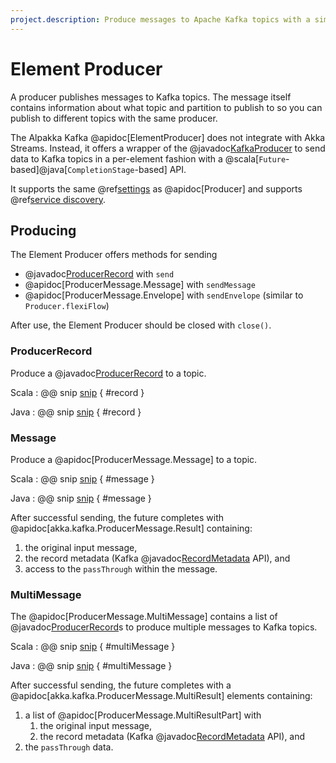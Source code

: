 ```yaml
---
project.description: Produce messages to Apache Kafka topics with a simple future API.
---
```

# Element Producer

A producer publishes messages to Kafka topics. The message itself contains information about what topic and partition to publish to so you can publish to different topics with the same producer.

The Alpakka Kafka @apidoc[ElementProducer] does not integrate with Akka Streams. Instead, it offers a wrapper of the @javadoc[KafkaProducer](org.apache.kafka.clients.producer.KafkaProducer) to send data to Kafka topics in a per-element fashion with a @scala[`Future`-based]@java[`CompletionStage`-based] API.

It supports the same @ref[settings](producer.md#settings) as @apidoc[Producer] and supports @ref[service discovery](discovery.md).

## Producing

The Element Producer offers methods for sending

* @javadoc[ProducerRecord](org.apache.kafka.clients.producer.ProducerRecord) with `send`
* @apidoc[ProducerMessage.Message] with `sendMessage`
* @apidoc[ProducerMessage.Envelope] with `sendEnvelope` (similar to `Producer.flexiFlow`)

After use, the Element Producer should be closed with `close()`.

### ProducerRecord

Produce a @javadoc[ProducerRecord](org.apache.kafka.clients.producer.ProducerRecord) to a topic. 

Scala
: @@ snip [snip](/tests/src/test/scala/docs/scaladsl/ElementProducerSpec.scala) { #record }

Java
: @@ snip [snip](/tests/src/test/java/docs/javadsl/ElementProducerTest.java) { #record }


### Message

Produce a @apidoc[ProducerMessage.Message] to a topic. 

Scala
: @@ snip [snip](/tests/src/test/scala/docs/scaladsl/ElementProducerSpec.scala) { #message }

Java
: @@ snip [snip](/tests/src/test/java/docs/javadsl/ElementProducerTest.java) { #message }


After successful sending, the future completes with @apidoc[akka.kafka.ProducerMessage.Result] containing: 
 
 1. the original input message,
 1. the record metadata (Kafka @javadoc[RecordMetadata](org.apache.kafka.clients.producer.RecordMetadata) API), and
 1. access to the `passThrough` within the message.  

### MultiMessage

The @apidoc[ProducerMessage.MultiMessage] contains a list of @javadoc[ProducerRecord](org.apache.kafka.clients.producer.ProducerRecord)s to produce multiple messages to Kafka topics.

Scala
: @@ snip [snip](/tests/src/test/scala/docs/scaladsl/ElementProducerSpec.scala) { #multiMessage }

Java
: @@ snip [snip](/tests/src/test/java/docs/javadsl/ElementProducerTest.java) { #multiMessage }

After successful sending, the future completes with a @apidoc[akka.kafka.ProducerMessage.MultiResult] elements containing: 
 
 1. a list of @apidoc[ProducerMessage.MultiResultPart] with
    1. the original input message,
    1. the record metadata (Kafka @javadoc[RecordMetadata](org.apache.kafka.clients.producer.RecordMetadata) API), and
 1. the `passThrough` data.  

